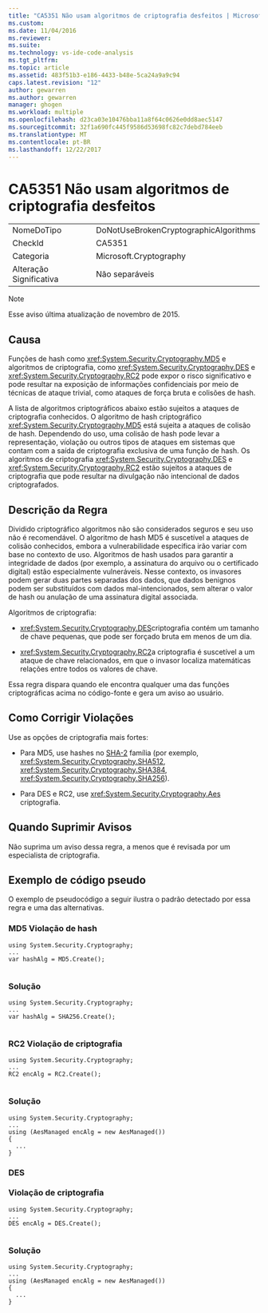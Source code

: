 ```yaml
---
title: "CA5351 Não usam algoritmos de criptografia desfeitos | Microsoft Docs"
ms.custom: 
ms.date: 11/04/2016
ms.reviewer: 
ms.suite: 
ms.technology: vs-ide-code-analysis
ms.tgt_pltfrm: 
ms.topic: article
ms.assetid: 483f51b3-e186-4433-b48e-5ca24a9a9c94
caps.latest.revision: "12"
author: gewarren
ms.author: gewarren
manager: ghogen
ms.workload: multiple
ms.openlocfilehash: d23ca03e10476bba11a8f64c0626e0dd8aec5147
ms.sourcegitcommit: 32f1a690fc445f9586d53698fc82c7debd784eeb
ms.translationtype: MT
ms.contentlocale: pt-BR
ms.lasthandoff: 12/22/2017
---
```

# <a name="ca5351-do-not-use-broken-cryptographic-algorithms"></a>CA5351 Não usam algoritmos de criptografia desfeitos
|||  
|-|-|  
|NomeDoTipo|DoNotUseBrokenCryptographicAlgorithms|  
|CheckId|CA5351|  
|Categoria|Microsoft.Cryptography|  
|Alteração Significativa|Não separáveis|  
  
> [!NOTE]
>  Esse aviso última atualização de novembro de 2015.  
  
## <a name="cause"></a>Causa  
 Funções de hash como <xref:System.Security.Cryptography.MD5> e algoritmos de criptografia, como <xref:System.Security.Cryptography.DES> e <xref:System.Security.Cryptography.RC2> pode expor o risco significativo e pode resultar na exposição de informações confidenciais por meio de técnicas de ataque trivial, como ataques de força bruta e colisões de hash.  
  
 A lista de algoritmos criptográficos abaixo estão sujeitos a ataques de criptografia conhecidos. O algoritmo de hash criptográfico <xref:System.Security.Cryptography.MD5> está sujeita a ataques de colisão de hash.  Dependendo do uso, uma colisão de hash pode levar a representação, violação ou outros tipos de ataques em sistemas que contam com a saída de criptografia exclusiva de uma função de hash. Os algoritmos de criptografia <xref:System.Security.Cryptography.DES> e <xref:System.Security.Cryptography.RC2> estão sujeitos a ataques de criptografia que pode resultar na divulgação não intencional de dados criptografados.  
  
## <a name="rule-description"></a>Descrição da Regra  
 Dividido criptográfico algoritmos não são considerados seguros e seu uso não é recomendável. O algoritmo de hash MD5 é suscetível a ataques de colisão conhecidos, embora a vulnerabilidade específica irão variar com base no contexto de uso.  Algoritmos de hash usados para garantir a integridade de dados (por exemplo, a assinatura do arquivo ou o certificado digital) estão especialmente vulneráveis.  Nesse contexto, os invasores podem gerar duas partes separadas dos dados, que dados benignos podem ser substituídos com dados mal-intencionados, sem alterar o valor de hash ou anulação de uma assinatura digital associada.  
  
 Algoritmos de criptografia:  
  
-   <xref:System.Security.Cryptography.DES>criptografia contém um tamanho de chave pequenas, que pode ser forçado bruta em menos de um dia.  
  
-   <xref:System.Security.Cryptography.RC2>a criptografia é suscetível a um ataque de chave relacionados, em que o invasor localiza matemáticas relações entre todos os valores de chave.  
  
 Essa regra dispara quando ele encontra qualquer uma das funções criptográficas acima no código-fonte e gera um aviso ao usuário.  
  
## <a name="how-to-fix-violations"></a>Como Corrigir Violações  
 Use as opções de criptografia mais fortes:  
  
-   Para MD5, use hashes no [SHA-2](https://msdn.microsoft.com/en-us/library/windows/desktop/aa382459.aspx) família (por exemplo, <xref:System.Security.Cryptography.SHA512>, <xref:System.Security.Cryptography.SHA384>, <xref:System.Security.Cryptography.SHA256>).  
  
-   Para DES e RC2, use <xref:System.Security.Cryptography.Aes> criptografia.  
  
## <a name="when-to-suppress-warnings"></a>Quando Suprimir Avisos  
 Não suprima um aviso dessa regra, a menos que é revisada por um especialista de criptografia.  
  
## <a name="pseudo-code-example"></a>Exemplo de código pseudo  
 O exemplo de pseudocódigo a seguir ilustra o padrão detectado por essa regra e uma das alternativas.  
  
### <a name="md5-hashing-violation"></a>MD5 Violação de hash  
  
```  
using System.Security.Cryptography;   
...   
var hashAlg = MD5.Create();  
  
```  
  
### <a name="solution"></a>Solução  
  
```  
using System.Security.Cryptography;   
...   
var hashAlg = SHA256.Create();  
  
```  
  
### <a name="rc2-encryption-violation"></a>RC2 Violação de criptografia  
  
```  
using System.Security.Cryptography;   
...    
RC2 encAlg = RC2.Create();  
  
```  
  
### <a name="solution"></a>Solução  
  
```  
using System.Security.Cryptography;   
...   
using (AesManaged encAlg = new AesManaged())   
{   
  ...   
}  
```  
  
### <a name="des-br-br-encryption-violation"></a>DES <br /><br />Violação de criptografia  
  
```  
using System.Security.Cryptography;   
...   
DES encAlg = DES.Create();  
  
```  
  
### <a name="solution"></a>Solução  
  
```  
using System.Security.Cryptography;   
...   
using (AesManaged encAlg = new AesManaged())   
{   
  ...   
}  
```